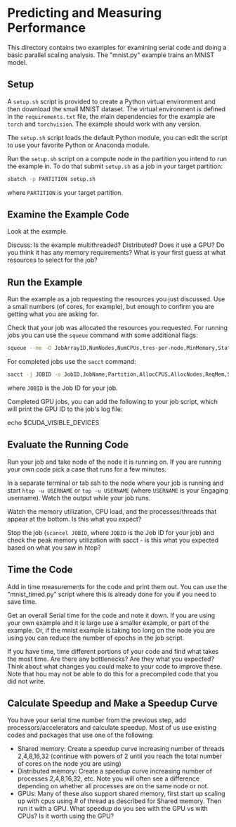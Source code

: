 
# Predicting and Measuring Performance

This directory contains two examples for examining serial code and doing a basic parallel scaling analysis. The "mnist.py" example trains an MNIST model.

## Setup

A `setup.sh` script is provided to create a Python virtual environment and then download the small MNIST dataset. The virtual environment is defined in the `requirements.txt` file, the main dependencies for the example are `torch` and `torchvision`. The example should work with any version.

The `setup.sh` script loads the default Python module, you can edit the script to use your favorite Python or Anaconda module.

Run the `setup.sh` script on a compute node in the partition you intend to run the example in. To do that submit `setup.sh` as a job in your target partition:

```bash
sbatch -p PARTITION setup.sh
```

where `PARTITION` is your target partition.

## Examine the Example Code

Look at the example.

Discuss: Is the example multithreaded? Distributed? Does it use a GPU? Do you think it has any memory requirements? What is your first guess at what resources to select for the job?

## Run the Example

Run the example as a job requesting the resources you just discussed. Use a small numbers (of cores, for example), but enough to confirm you are getting what you are asking for.

Check that your job was allocated the resources you requested. For running jobs you can use the `squeue` command with some additional flags:

```bash
squeue --me -O JobArrayID,NumNodes,NumCPUs,tres-per-node,MinMemory,State,ReasonList
```

For completed jobs use the `sacct` command:

```bash
sacct -j JOBID -o JobID,JobName,Partition,AllocCPUS,AllocNodes,ReqMem,State
```

where `JOBID` is the Job ID for your job.

Completed GPU jobs, you can add the following to your job script, which will print the GPU ID to the job's log file:

echo $CUDA_VISIBLE_DEVICES

## Evaluate the Running Code

Run your job and take node of the node it is running on. If you are running your own code pick a case that runs for a few minutes.

In a separate terminal or tab ssh to the node where your job is running and start `htop -u USERNAME` or `top -u USERNAME` (where `USERNAME` is your Engaging username). Watch the output while your job runs.

Watch the memory utilization, CPU load, and the processes/threads that appear at the bottom. Is this what you expect?

Stop the job (`scancel JOBID`, where `JOBID` is the Job ID for your job) and check the peak memory utilization with sacct - is this what you expected based on what you saw in htop?

## Time the Code

Add in time measurements for the code and print them out. You can use the “mnist_timed.py” script where this is already done for you if you need to save time.

Get an overall Serial time for the code and note it down. If you are using your own example and it is large use a smaller example, or part of the example. Or, if the mnist example is taking too long on the node you are using you can reduce the number of epochs in the job script.

If you have time, time different portions of your code and find what takes the most time. Are there any bottlenecks? Are they what you expected? Think about what changes you could make to your code to improve these. Note that hou may not be able to do this for a precompiled code that you did not write.

## Calculate Speedup and Make a Speedup Curve

You have your serial time number from the previous step, add processors/accelerators and calculate speedup. Most of us use existing codes and packages that use one of the following:

- Shared memory: Create a speedup curve increasing number of threads 2,4,8,16,32 (continue with powers of 2 until you reach the total number of cores on the node you are using)
- Distributed memory: Create a speedup curve increasing number of processes 2,4,8,16,32, etc. Note you will often see a difference depending on whether all processes are on the same node or not.
- GPUs: Many of these also support shared memory, first start up scaling up with cpus using # of thread as described for Shared memory. Then run it with a GPU. What speedup do you see with the GPU vs with CPUs? Is it worth using the GPU?